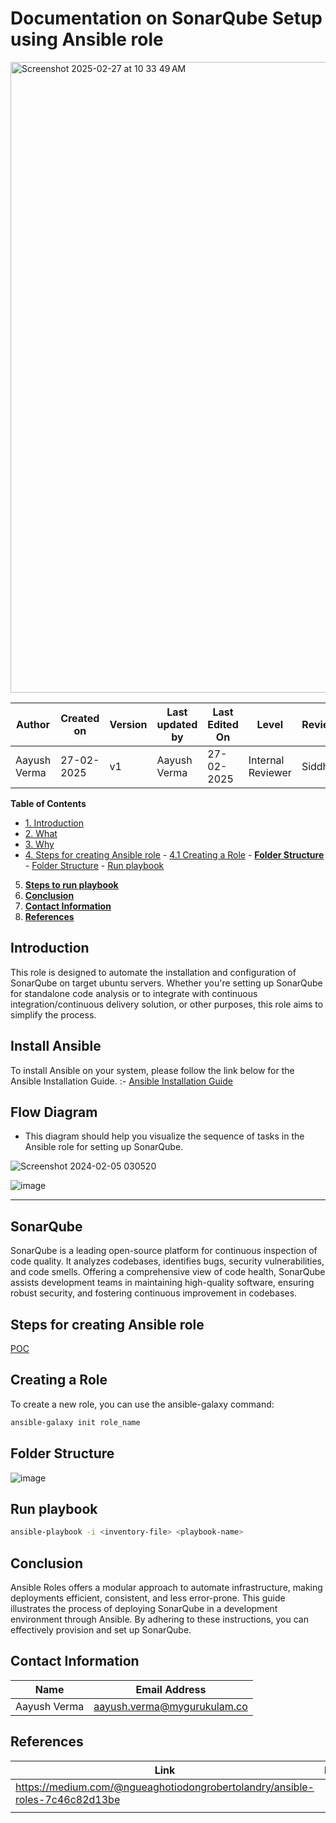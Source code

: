 # Documentation on SonarQube Setup using Ansible role

<img width="1009" alt="Screenshot 2025-02-27 at 10 33 49 AM" src="https://github.com/user-attachments/assets/893aad70-ea79-4821-b06f-4c97306c3837" />


| **Author** | **Created on** | **Version** | **Last updated by**|**Last Edited On**|**Level** |**Reviewer** |
|------------|---------------------------|-------------|----------------|-----|-------------|-------------|
| Aayush Verma|   27-02-2025              | v1          | Aayush Verma   | 27-02-2025   |  Internal Reviewer | Siddharth |


**Table of Contents**

- [1. Introduction](#introduction)
- [2. What](#what)
- [3. Why](#why)
- [4. Steps for creating Ansible role](#Steps-for-creating-ansible-role)
                - [ 4.1 Creating a Role](#creating-a-role)
                - [**Folder Structure**](#folder-structure)
                - [Folder Structure](#folder-strucyure)
                - [Run playbook](#run-playbook)
   
5. [**Steps to run playbook**](#steps-to-run-playbook)
8. [**Conclusion**](#conclusion)
9. [**Contact Information**](#contact-information)
10. [**References**](#references)

## Introduction
This role is designed to automate the installation and configuration of SonarQube on target ubuntu servers. Whether you're setting up SonarQube for standalone code analysis or to integrate with continuous integration/continuous delivery solution, or other purposes, this role aims to simplify the process.


## Install Ansible

 To install Ansible on your system, please follow the link below for the Ansible Installation Guide. :- [Ansible Installation Guide]()

## Flow Diagram

* This diagram should help you visualize the sequence of tasks in the Ansible role for setting up SonarQube.

![Screenshot 2024-02-05 030520](https://github.com/avengers-p7/Documentation/assets/156056344/a90a22e7-1401-43ac-9487-7b19fc282764)

![image](https://github.com/user-attachments/assets/c591566e-eb68-4044-b7e3-326043f718b7)



***


## SonarQube 
SonarQube is a leading open-source platform for continuous inspection of code quality. It analyzes codebases, identifies bugs, security vulnerabilities, and code smells. Offering a comprehensive view of code health, SonarQube assists development teams in maintaining high-quality software, ensuring robust security, and fostering continuous improvement in codebases.


## Steps for creating Ansible role

[POC](link)

## Creating a Role

To create a new role, you can use the ansible-galaxy command:

``` sh
ansible-galaxy init role_name 
```


## Folder Structure

![image](https://github.com/user-attachments/assets/3424fd07-fd9b-464c-a0c3-c3dd526eb823)


## Run playbook

``` sh
ansible-playbook -i <inventory-file> <playbook-name>
```

## Conclusion
Ansible Roles offers a modular approach to automate infrastructure, making deployments efficient, consistent, and less error-prone.
This guide illustrates the process of deploying SonarQube in a development environment through Ansible. By adhering to these instructions, you can effectively provision and set up SonarQube.



##  Contact Information


| **Name**       | **Email Address**        |
|----------------|--------------------------|
| Aayush Verma   | <aayush.verma@mygurukulam.co> |


## References

| **Link** | **Description** |
|------------------------------------------------------|------------------|
| https://medium.com/@ngueaghotiodongrobertolandry/ansible-roles-7c46c82d13be |  |
| | |
